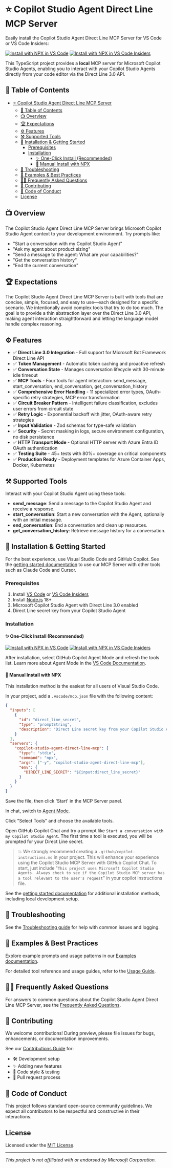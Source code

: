 # ⭐ Copilot Studio Agent Direct Line MCP Server

Easily install the Copilot Studio Agent Direct Line MCP Server for VS Code or VS Code Insiders:

[![Install with NPX in VS Code](https://img.shields.io/badge/VS_Code-Install_Copilot_Studio_MCP_Server-0098FF?style=flat-square&logo=visualstudiocode&logoColor=white)](https://insiders.vscode.dev/redirect/mcp/install?name=copilot-studio-agent-direct-line-mcp&config=%7B%22type%22%3A%22stdio%22%2C%22command%22%3A%22npx%22%2C%22args%22%3A%5B%22-y%22%2C%22copilot-studio-agent-direct-line-mcp%22%5D%2C%22env%22%3A%7B%22DIRECT_LINE_SECRET%22%3A%22%24%7Binput%3Adirect_line_secret%7D%22%7D%7D&inputs=%5B%7B%22id%22%3A%22direct_line_secret%22%2C%22type%22%3A%22promptString%22%2C%22description%22%3A%22Direct%20Line%20secret%20key%20from%20your%20Copilot%20Studio%20Agent%22%7D%5D)
[![Install with NPX in VS Code Insiders](https://img.shields.io/badge/VS_Code_Insiders-Install_Copilot_Studio_MCP_Server-24bfa5?style=flat-square&logo=visualstudiocode&logoColor=white)](https://insiders.vscode.dev/redirect/mcp/install?name=copilot-studio-agent-direct-line-mcp&quality=insiders&config=%7B%22type%22%3A%22stdio%22%2C%22command%22%3A%22npx%22%2C%22args%22%3A%5B%22-y%22%2C%22copilot-studio-agent-direct-line-mcp%22%5D%2C%22env%22%3A%7B%22DIRECT_LINE_SECRET%22%3A%22%24%7Binput%3Adirect_line_secret%7D%22%7D%7D&inputs=%5B%7B%22id%22%3A%22direct_line_secret%22%2C%22type%22%3A%22promptString%22%2C%22description%22%3A%22Direct%20Line%20secret%20key%20from%20your%20Copilot%20Studio%20Agent%22%7D%5D)

This TypeScript project provides a **local** MCP server for Microsoft Copilot Studio Agents, enabling you to interact with your Copilot Studio Agents directly from your code editor via the Direct Line 3.0 API.

## 📄 Table of Contents

- [⭐ Copilot Studio Agent Direct Line MCP Server](#-copilot-studio-agent-direct-line-mcp-server)
  - [📄 Table of Contents](#-table-of-contents)
  - [📺 Overview](#-overview)
  - [🏆 Expectations](#-expectations)
  - [⚙️ Features](#️-features)
  - [⚒️ Supported Tools](#️-supported-tools)
  - [🔌 Installation \& Getting Started](#-installation--getting-started)
    - [Prerequisites](#prerequisites)
    - [Installation](#installation)
      - [✨ One-Click Install (Recommended)](#-one-click-install-recommended)
      - [🧨 Manual Install with NPX](#-manual-install-with-npx)
  - [📝 Troubleshooting](#-troubleshooting)
  - [🎩 Examples \& Best Practices](#-examples--best-practices)
  - [🙋‍♀️ Frequently Asked Questions](#️-frequently-asked-questions)
  - [📌 Contributing](#-contributing)
  - [🤝 Code of Conduct](#-code-of-conduct)
  - [License](#license)

## 📺 Overview

The Copilot Studio Agent Direct Line MCP Server brings Microsoft Copilot Studio Agent context to your development environment. Try prompts like:

- "Start a conversation with my Copilot Studio Agent"
- "Ask my agent about product sizing"
- "Send a message to the agent: What are your capabilities?"
- "Get the conversation history"
- "End the current conversation"

## 🏆 Expectations

The Copilot Studio Agent Direct Line MCP Server is built with tools that are concise, simple, focused, and easy to use—each designed for a specific scenario. We intentionally avoid complex tools that try to do too much. The goal is to provide a thin abstraction layer over the Direct Line 3.0 API, making agent interaction straightforward and letting the language model handle complex reasoning.

## ⚙️ Features

- ✅ **Direct Line 3.0 Integration** - Full support for Microsoft Bot Framework Direct Line API
- ✅ **Token Management** - Automatic token caching and proactive refresh
- ✅ **Conversation State** - Manages conversation lifecycle with 30-minute idle timeout
- ✅ **MCP Tools** - Four tools for agent interaction: send_message, start_conversation, end_conversation, get_conversation_history
- ✅ **Comprehensive Error Handling** - 11 specialized error types, OAuth-specific retry strategies, MCP error transformation
- ✅ **Circuit Breaker Pattern** - Intelligent failure classification, excludes user errors from circuit state
- ✅ **Retry Logic** - Exponential backoff with jitter, OAuth-aware retry strategies
- ✅ **Input Validation** - Zod schemas for type-safe validation
- ✅ **Security** - Secret masking in logs, secure environment configuration, no disk persistence
- ✅ **HTTP Transport Mode** - Optional HTTP server with Azure Entra ID OAuth authentication
- ✅ **Testing Suite** - 45+ tests with 80%+ coverage on critical components
- ✅ **Production Ready** - Deployment templates for Azure Container Apps, Docker, Kubernetes

## ⚒️ Supported Tools

Interact with your Copilot Studio Agent using these tools:

- **send_message**: Send a message to the Copilot Studio Agent and receive a response.
- **start_conversation**: Start a new conversation with the Agent, optionally with an initial message.
- **end_conversation**: End a conversation and clean up resources.
- **get_conversation_history**: Retrieve message history for a conversation.

## 🔌 Installation & Getting Started

For the best experience, use Visual Studio Code and GitHub Copilot. See the [getting started documentation](./docs/GETTINGSTARTED.md) to use our MCP Server with other tools such as Claude Code and Cursor.

### Prerequisites

1. Install [VS Code](https://code.visualstudio.com/download) or [VS Code Insiders](https://code.visualstudio.com/insiders)
2. Install [Node.js](https://nodejs.org/en/download) 18+
3. Microsoft Copilot Studio Agent with Direct Line 3.0 enabled
4. Direct Line secret key from your Copilot Studio Agent

### Installation

#### ✨ One-Click Install (Recommended)

[![Install with NPX in VS Code](https://img.shields.io/badge/VS_Code-Install_Copilot_Studio_MCP_Server-0098FF?style=flat-square&logo=visualstudiocode&logoColor=white)](https://insiders.vscode.dev/redirect/mcp/install?name=copilot-studio-agent-direct-line-mcp&config=%7B%22type%22%3A%22stdio%22%2C%22command%22%3A%22npx%22%2C%22args%22%3A%5B%22-y%22%2C%22copilot-studio-agent-direct-line-mcp%22%5D%2C%22env%22%3A%7B%22DIRECT_LINE_SECRET%22%3A%22%24%7Binput%3Adirect_line_secret%7D%22%7D%7D&inputs=%5B%7B%22id%22%3A%22direct_line_secret%22%2C%22type%22%3A%22promptString%22%2C%22description%22%3A%22Direct%20Line%20secret%20key%20from%20your%20Copilot%20Studio%20Agent%22%7D%5D)
[![Install with NPX in VS Code Insiders](https://img.shields.io/badge/VS_Code_Insiders-Install_Copilot_Studio_MCP_Server-24bfa5?style=flat-square&logo=visualstudiocode&logoColor=white)](https://insiders.vscode.dev/redirect/mcp/install?name=copilot-studio-agent-direct-line-mcp&quality=insiders&config=%7B%22type%22%3A%22stdio%22%2C%22command%22%3A%22npx%22%2C%22args%22%3A%5B%22-y%22%2C%22copilot-studio-agent-direct-line-mcp%22%5D%2C%22env%22%3A%7B%22DIRECT_LINE_SECRET%22%3A%22%24%7Binput%3Adirect_line_secret%7D%22%7D%7D&inputs=%5B%7B%22id%22%3A%22direct_line_secret%22%2C%22type%22%3A%22promptString%22%2C%22description%22%3A%22Direct%20Line%20secret%20key%20from%20your%20Copilot%20Studio%20Agent%22%7D%5D)

After installation, select GitHub Copilot Agent Mode and refresh the tools list. Learn more about Agent Mode in the [VS Code Documentation](https://code.visualstudio.com/docs/copilot/chat/chat-agent-mode).

#### 🧨 Manual Install with NPX

This installation method is the easiest for all users of Visual Studio Code.

In your project, add a `.vscode/mcp.json` file with the following content:

```json
{
  "inputs": [
    {
      "id": "direct_line_secret",
      "type": "promptString",
      "description": "Direct Line secret key from your Copilot Studio Agent"
    }
  ],
  "servers": {
    "copilot-studio-agent-direct-line-mcp": {
      "type": "stdio",
      "command": "npx",
      "args": ["-y", "copilot-studio-agent-direct-line-mcp"],
      "env": {
        "DIRECT_LINE_SECRET": "${input:direct_line_secret}"
      }
    }
  }
}
```

Save the file, then click 'Start' in the MCP Server panel.

In chat, switch to [Agent Mode](https://code.visualstudio.com/blogs/2025/02/24/introducing-copilot-agent-mode).

Click "Select Tools" and choose the available tools.

Open GitHub Copilot Chat and try a prompt like `Start a conversation with my Copilot Studio Agent`. The first time a tool is executed, you will be prompted for your Direct Line secret.

> 💥 We strongly recommend creating a `.github/copilot-instructions.md` in your project. This will enhance your experience using the Copilot Studio MCP Server with GitHub Copilot Chat.
> To start, just include "`This project uses Microsoft Copilot Studio Agents. Always check to see if the Copilot Studio MCP server has a tool relevant to the user's request`" in your copilot instructions file.

See the [getting started documentation](./docs/GETTINGSTARTED.md) for additional installation methods, including local development setup.

## 📝 Troubleshooting

See the [Troubleshooting guide](./docs/TROUBLESHOOTING.md) for help with common issues and logging.

## 🎩 Examples & Best Practices

Explore example prompts and usage patterns in our [Examples documentation](./docs/EXAMPLES.md).

For detailed tool reference and usage guides, refer to the [Usage Guide](./docs/USAGE_GUIDE.md).

## 🙋‍♀️ Frequently Asked Questions

For answers to common questions about the Copilot Studio Agent Direct Line MCP Server, see the [Frequently Asked Questions](./docs/FAQ.md).

## 📌 Contributing

We welcome contributions! During preview, please file issues for bugs, enhancements, or documentation improvements.

See our [Contributions Guide](./CONTRIBUTING.md) for:

- 🛠️ Development setup
- ✨ Adding new features
- 📝 Code style & testing
- 🔄 Pull request process

## 🤝 Code of Conduct

This project follows standard open-source community guidelines. We expect all contributors to be respectful and constructive in their interactions.

## License

Licensed under the [MIT License](./LICENSE.md).

---

_This project is not affiliated with or endorsed by Microsoft Corporation._
